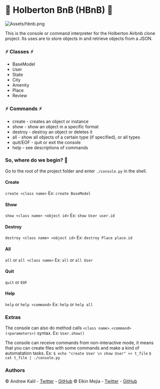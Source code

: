 # :rocket: Holberton BnB (HBnB) :rocket:

![Assets/hbnb.png](#)

This is the console or command interpreter for the Holberton Airbnb clone project. Its uses are to store objects in and retrieve objects from a JSON.

### :zap: Classes :zap:

* BaseModel
* User
* State
* City
* Amenity
* Place
* Review

### :zap: Commands :zap:

* create - creates an object or instance
* show - show an object in a specific format
* destroy - destroy an object or deletes it
* all - show all objects of a certain type (if specified), or all types
* quit/EOF - quit or exit the console
* help - see descriptions of commands

### So, where do we begin? :eyes:

Go to the root of the project folder and enter `./console.py` in the shell.

#### Create

`create <class name>`
Ex:
`create BaseModel`

#### Show

`show <class name> <object id>`
Ex:
`show User user.id`

#### Destroy

`destroy <class name> <object id>`
Ex:
`destroy Place place.id`

#### All

`all` or `all <class name>`
Ex:
`all` or `all User`

#### Quit

`quit` or `EOF`

#### Help

`help` or `help <command>`
Ex:
`help` or `help all`

### Extras

The console can also do method calls `<class name>.<command>(<parameters>)` syntax.
Ex:
`User.show()`

The console can receive commands from non-interactive mode, it means that you can create files with some commands and make a kind of automatation tasks.
Ex:
`$ echo "create User \n show User" >> t_file`
`$ cat t_file | ./console.py`

### Authors
:copyright: Andrew Kalil - [Twitter](https://www.twitter.com/AndrewKalil1) - [GitHub](www.github.com/AndrewKalil)
:copyright: Elkin Mejia - [Twitter](https://www.twitter.com/ElkinAMG) - [GitHub](www.github.com/ElkinAMG)